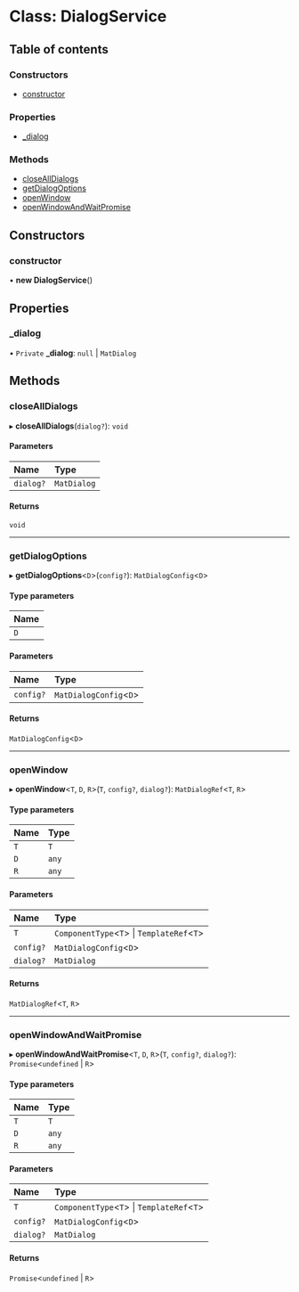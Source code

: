 # Class: DialogService

## Table of contents

### Constructors

- [constructor](DialogService.md#constructor)

### Properties

- [\_dialog](DialogService.md#_dialog)

### Methods

- [closeAllDialogs](DialogService.md#closealldialogs)
- [getDialogOptions](DialogService.md#getdialogoptions)
- [openWindow](DialogService.md#openwindow)
- [openWindowAndWaitPromise](DialogService.md#openwindowandwaitpromise)

## Constructors

### constructor

• **new DialogService**()

## Properties

### \_dialog

• `Private` **\_dialog**: ``null`` \| `MatDialog`

## Methods

### closeAllDialogs

▸ **closeAllDialogs**(`dialog?`): `void`

#### Parameters

| Name | Type |
| :------ | :------ |
| `dialog?` | `MatDialog` |

#### Returns

`void`

___

### getDialogOptions

▸ **getDialogOptions**<`D`\>(`config?`): `MatDialogConfig`<`D`\>

#### Type parameters

| Name |
| :------ |
| `D` |

#### Parameters

| Name | Type |
| :------ | :------ |
| `config?` | `MatDialogConfig`<`D`\> |

#### Returns

`MatDialogConfig`<`D`\>

___

### openWindow

▸ **openWindow**<`T`, `D`, `R`\>(`T`, `config?`, `dialog?`): `MatDialogRef`<`T`, `R`\>

#### Type parameters

| Name | Type |
| :------ | :------ |
| `T` | `T` |
| `D` | `any` |
| `R` | `any` |

#### Parameters

| Name | Type |
| :------ | :------ |
| `T` | `ComponentType`<`T`\> \| `TemplateRef`<`T`\> |
| `config?` | `MatDialogConfig`<`D`\> |
| `dialog?` | `MatDialog` |

#### Returns

`MatDialogRef`<`T`, `R`\>

___

### openWindowAndWaitPromise

▸ **openWindowAndWaitPromise**<`T`, `D`, `R`\>(`T`, `config?`, `dialog?`): `Promise`<`undefined` \| `R`\>

#### Type parameters

| Name | Type |
| :------ | :------ |
| `T` | `T` |
| `D` | `any` |
| `R` | `any` |

#### Parameters

| Name | Type |
| :------ | :------ |
| `T` | `ComponentType`<`T`\> \| `TemplateRef`<`T`\> |
| `config?` | `MatDialogConfig`<`D`\> |
| `dialog?` | `MatDialog` |

#### Returns

`Promise`<`undefined` \| `R`\>
